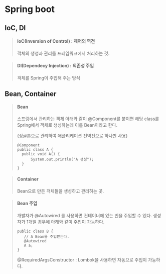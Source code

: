 # Spring boot
## IoC, DI
> #### IoC(Inversion of Control) : 제어의 역전
> 
> 객체의 생성과 관리를 프레임워크에서 처리하는 것.


> #### DI(Dependecy Injection) : 의존성 주입
> 
> 객체를 Spring이 주입해 주는 방식 


## Bean, Container
> #### Bean
> 
> 스프링에서 관리하는 객체
> 아래와 같이 @Component를 붙이면 해당 class를 Spring에서 객체로 생성하는데 이를 Bean이라고 한다. 
> 
>(싱글톤으로 관리하여 애플리케이션 전역전으로 하나만 사용)
> ```
>@Component
>public class A {
>   public void A() {
>       System.out.println("A 생성");
>   }
>}
>```

> #### Container
> 
> Bean으로 만든 객체들을 생성하고 관리하는 곳.
> 

> #### Bean 주입
> 개발자가 @Autowired 를 사용하면 컨테이너에 있는 빈을 주입할 수 있다. 생성자가 1개일 경우에 아래와 같이 주입이 가능하다.
> ```
> public class B {
>    // A Bean을 주입받는다.
>    @Autowired
>    A a;
> }
> ```
> @RequiredArgsConstructor : Lombok을 사용하면 자동으로 주입이 가능하다.
> 